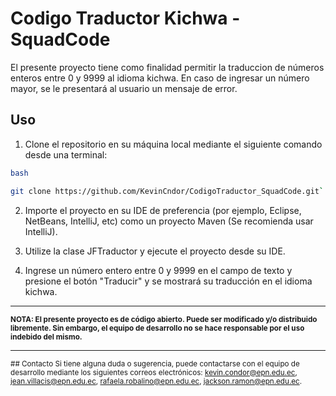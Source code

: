 # Codigo Traductor Kichwa - SquadCode
El presente proyecto tiene como finalidad permitir la traduccion de números enteros entre 0 y 9999 al idioma kichwa. En caso de ingresar un número mayor, se le presentará al usuario un mensaje de error.

## Uso

1. Clone el repositorio en su máquina local mediante el siguiente comando desde una terminal:


```bash
bash

git clone https://github.com/KevinCndor/CodigoTraductor_SquadCode.git`

```
2. Importe el proyecto en su IDE de preferencia (por ejemplo, Eclipse, NetBeans, IntelliJ, etc) como un proyecto Maven (Se recomienda usar IntelliJ).

3. Utilize la clase JFTraductor y ejecute el proyecto desde su IDE.

4. Ingrese un número entero entre 0 y 9999 en el campo de texto y presione el botón "Traducir" y se mostrará su traducción en el idioma kichwa.

---
<sub>**NOTA: El presente proyecto es de código abierto. Puede ser modificado y/o distribuido libremente. Sin embargo, el equipo de desarrollo no se hace responsable por el uso indebido del mismo.**</sub>

---

<sub>## Contacto
Si tiene alguna duda o sugerencia, puede contactarse con el equipo de desarrollo mediante los siguientes correos electrónicos: kevin.condor@epn.edu.ec, jean.villacis@epn.edu.ec, rafaela.robalino@epn.edu.ec, jackson.ramon@epn.edu.ec.</sub>
